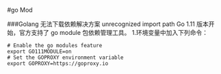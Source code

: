 #go Mod

###Golang 无法下载依赖解决方案 unrecognized import path 
Go 1.11 版本开始，官方支持了 go module 包依赖管理工具。
1.环境变量中加入下列命令：  

    # Enable the go modules feature
    export GO111MODULE=on
    # Set the GOPROXY environment variable
    export GOPROXY=https://goproxy.io
